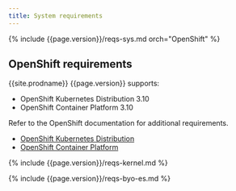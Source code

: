 ```yaml
---
title: System requirements
---
```


{% include {{page.version}}/reqs-sys.md orch="OpenShift" %}

## OpenShift requirements

{{site.prodname}} {{page.version}} supports:

- OpenShift Kubernetes Distribution 3.10
- OpenShift Container Platform 3.10

Refer to the OpenShift documentation for additional requirements.

- [OpenShift Kubernetes Distribution](https://docs.openshift.org/latest/install/prerequisites.html)
- [OpenShift Container Platform](https://docs.openshift.com/container-platform/latest/install/prerequisites.html)

{% include {{page.version}}/reqs-kernel.md %}

{% include {{page.version}}/reqs-byo-es.md %}

